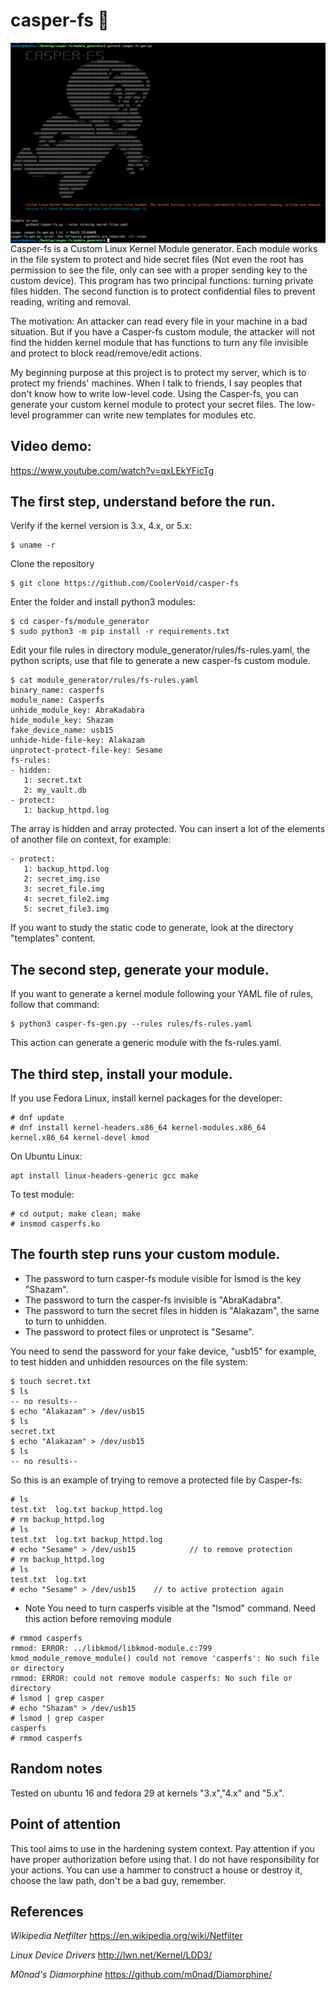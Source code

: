 # casper-fs 👻
<img align="center" src="https://github.com/CoolerVoid/casper-fs/blob/main/doc/Screenshot_9.png?raw=true">
Casper-fs is a Custom Linux Kernel Module generator. Each module works in the file system to protect and hide secret files (Not even the root has permission to see the file, only can see with a proper sending key to the custom device).
This program has two principal functions: turning private files hidden. The second function is to protect confidential files to prevent reading, writing and removal.

The motivation: An attacker can read every file in your machine in a bad situation. But if you have a Casper-fs custom module, 
the attacker will not find the hidden kernel module that has functions to turn any file invisible and protect to block read/remove/edit actions.

My beginning purpose at this project is to protect my server, which is to protect my friends' machines.
When I talk to friends, I say peoples that don't know how to write low-level code. Using the Casper-fs, you can 
generate your custom kernel module to protect your secret files. The low-level programmer can write new templates for modules etc.

## Video demo:
https://www.youtube.com/watch?v=qxLEkYFicTg


The first step, understand before the run.
--

Verify if the kernel version is 3.x, 4.x, or 5.x:
```
$ uname -r
```

Clone the repository
```
$ git clone https://github.com/CoolerVoid/casper-fs
```

Enter the folder and install python3 modules:
```
$ cd casper-fs/module_generator
$ sudo python3 -m pip install -r requirements.txt
```

Edit your file rules in directory module_generator/rules/fs-rules.yaml, the python scripts, use that file to generate a new casper-fs custom module.

```
$ cat module_generator/rules/fs-rules.yaml
binary_name: casperfs
module_name: Casperfs
unhide_module_key: AbraKadabra
hide_module_key: Shazam
fake_device_name: usb15
unhide-hide-file-key: Alakazam
unprotect-protect-file-key: Sesame 
fs-rules: 
- hidden: 
   1: secret.txt
   2: my_vault.db
- protect:
   1: backup_httpd.log
```
The array is hidden and array protected. You can insert a lot of the elements of another file on context, for example:
```
- protect:
   1: backup_httpd.log
   2: secret_img.iso
   3: secret_file.img
   4: secret_file2.img
   5: secret_file3.img
```
If you want to study the static code to generate, look at the directory "templates" content.

The second step, generate your module.
--

If you want to generate a kernel module following your YAML file of rules, follow that command:

```
$ python3 casper-fs-gen.py --rules rules/fs-rules.yaml
```
This action can generate a generic module with the fs-rules.yaml.


The third step, install your module.
--

If you use Fedora Linux, install kernel packages for the developer:
```
# dnf update
# dnf install kernel-headers.x86_64 kernel-modules.x86_64 kernel.x86_64 kernel-devel kmod
```
On Ubuntu Linux:
```
apt install linux-headers-generic gcc make
```
To test module:
```
# cd output; make clean; make
# insmod casperfs.ko
```


The fourth step runs your custom module.
--

* The password to turn casper-fs module visible for lsmod is the key "Shazam".
* The password to turn the casper-fs invisible is "AbraKadabra".
* The password to turn the secret files in hidden is "Alakazam", the same to turn to unhidden.
* The password to protect files or unprotect is "Sesame".

You need to send the password for your fake device, "usb15" for example, to test hidden and unhidden resources on the file system:
```
$ touch secret.txt
$ ls
-- no results--
$ echo "Alakazam" > /dev/usb15
$ ls
secret.txt
$ echo "Alakazam" > /dev/usb15
$ ls
-- no results--
```
So this is an example of trying to remove a protected file by Casper-fs:
```
# ls
test.txt  log.txt backup_httpd.log
# rm backup_httpd.log
# ls 
test.txt  log.txt backup_httpd.log
# echo "Sesame" > /dev/usb15            // to remove protection
# rm backup_httpd.log
# ls
test.txt  log.txt
# echo "Sesame" > /dev/usb15    // to active protection again
```

* Note
You need to turn casperfs visible at the "lsmod" command. Need this action before removing module

```
# rmmod casperfs
rmmod: ERROR: ../libkmod/libkmod-module.c:799 kmod_module_remove_module() could not remove 'casperfs': No such file or directory
rmmod: ERROR: could not remove module casperfs: No such file or directory
# lsmod | grep casper
# echo "Shazam" > /dev/usb15
# lsmod | grep casper
casperfs
# rmmod casperfs
```

Random notes
--

Tested on ubuntu 16 and fedora 29 at kernels "3.x","4.x" and "5.x".


## Point of attention
This tool aims to use in the hardening system context. Pay attention if you have proper authorization before using that. I do not have responsibility for your actions. You can use a hammer to construct a house or destroy it, choose the law path, don't be a bad guy, remember.


References
--

*Wikipedia Netfilter* 
https://en.wikipedia.org/wiki/Netfilter

*Linux Device Drivers* 
http://lwn.net/Kernel/LDD3/

*M0nad's Diamorphine* 
https://github.com/m0nad/Diamorphine/
